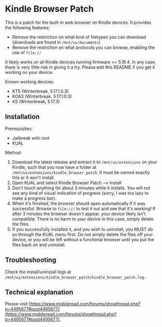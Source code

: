 # Kindle Browser Patch
This is a patch for the built-in web browser on Kindle devices. It provides the following features:
- Remove the restriction on what kind of filetypes you can download (downloads are found in `/mnt/us/documents`)
- Remove the restriction on what protocols you can browse, enabling the use of `file://`

It likely works on all Kindle devices running firmware >= 5.16.4. In any case, there is very little risk in giving it a try. Please edit this README if you get it working on your device.

Known working devices:
- KT5 (Winterbreak, 5.17.1.0.3)
- KOA3 (Winterbreak, 5.17.1.0.3)
- KS (Winterbreak, 5.17.3)

## Installation
Prerequisites:
- Jailbreak with root
- KUAL

Method:
1. Download the latest release and extract it to `/mnt/us/extensions` on your Kindle, such that you now have a folder at `/mnt/us/extensions/kindle_browser_patch`. It must be named exactly this or it won't install.
2. Open KUAL and select Kindle Browser Patch --> Install
3. Don't touch anything for about 3 minutes while it installs. You will not see any kind of visual indication of progress (sorry, I was too lazy to make a progress bar).
4. When it's finished, the browser should open automatically if it was successful. Browse to `file:///` to test it out and see that it's working! If after 3 minutes the browser doesn't appear, your device likely isn't compatible. There is no harm to your device in this case, simply delete the files.
5. If you successfully installed it, and you wish to uninstall, you MUST do so through the KUAL menu first. Do not simply delete the files off your device, or you will be left without a functional browser until you put the files back on and uninstall.

## Troubleshooting
Check the install/uninstall logs at `/mnt/us/extensions/kindle_browser_patch/kindle_browser_patch.log`.
## Technical explanation
Please visit [https://www.mobileread.com/forums/showthread.php?p=4495677#post4495677](https://www.mobileread.com/forums/showthread.php?p=4495677#post4495677).